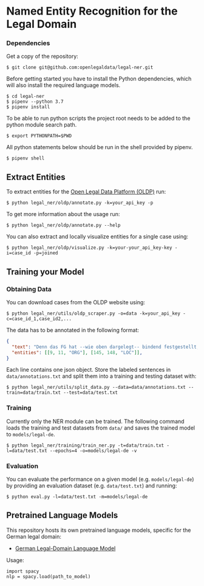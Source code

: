 # Named Entity Recognition for the Legal Domain

### Dependencies

Get a copy of the repository:
```
$ git clone git@github.com:openlegaldata/legal-ner.git
```

Before getting started you have to install the Python dependencies, which will also install the required language 
models.
```
$ cd legal-ner
$ pipenv --python 3.7
$ pipenv install
```

To be able to run python scripts the project root needs to be added to the python module search path.
```
$ export PYTHONPATH=$PWD
```

All python statements below should be run in the shell provided by pipenv.
```
$ pipenv shell
```

## Extract Entities

To extract entities for the [Open Legal Data Platform (OLDP)](https://openlegaldata.io) run:
```
$ python legal_ner/oldp/annotate.py -k=your_api_key -p
```
To get more information about the usage run:
```
$ python legal_ner/oldp/annotate.py --help
```

You can also extract and locally visualize entities for a single case using:
```
$ python legal_ner/oldp/visualize.py -k=your-your_api_key-key -i=case_id -p=joined
```


## Training your Model

### Obtaining Data

You can download cases from the OLDP website using:
```
$ python legal_ner/utils/oldp_scraper.py -o=data -k=your_api_key -c=case_id_1,case_id2,...
```

The data has to be annotated in the following format:
```json
{
  "text": "Denn das FG hat --wie oben dargelegt-- bindend festgestellt, dass die Klägerin das Motorrad gerade nicht zur Ausfuhr, sondern zur Nutzung in den USA erworben hat.",
  "entities": [[9, 11, "ORG"], [145, 148, "LOC"]],
}
```

Each line contains one json object. Store the labeled sentences in `data/annotations.txt` and split them into a 
training and testing dataset with:
```
$ python legal_ner/utils/split_data.py --data=data/annotations.txt --train=data/train.txt --test=data/test.txt
```

### Training
Currently only the NER module can be trained. The following command loads the training and test datasets from `data/` 
and 
saves the trained model to `models/legal-de`.
```
$ python legal_ner/training/train_ner.py -t=data/train.txt -l=data/test.txt --epochs=4 -o=models/legal-de -v
```


### Evaluation

You can evaluate the performance on a given model (e.g. `models/legal-de`) by providing an evaluation dataset (e.g. 
`data/test.txt`) and 
running:
```
$ python eval.py -l=data/test.txt -m=models/legal-de
```


## Pretrained Language Models
This repository hosts its own pretrained language models, specific for the German legal domain:
- [German Legal-Domain Language Model](https://github.com/openlegaldata/legal-ner/tree/master/models/legal-de)

Usage:
```
import spacy
nlp = spacy.load(path_to_model)
```
